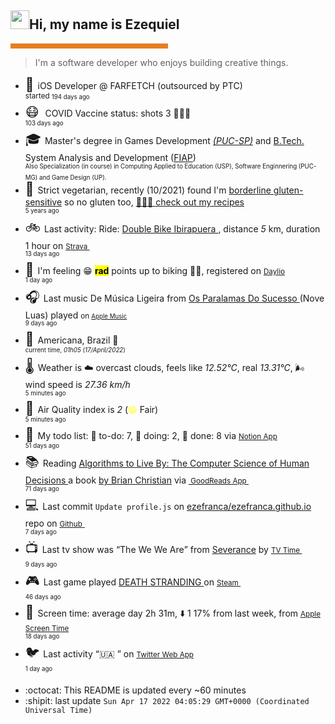 <h2><img height="30px" width="30px" src="https://camo.githubusercontent.com/e8e7b06ecf583bc040eb60e44eb5b8e0ecc5421320a92929ce21522dbc34c891/68747470733a2f2f6d656469612e67697068792e636f6d2f6d656469612f6876524a434c467a6361737252346961377a2f67697068792e676966"></img>Hi, my name is Ezequiel</h2><hr style='background-color:#e67e22;border-width:0;color:#000000;height:8px;line-height:0;text-align:left;width:50%;'/> <blockquote> I'm a software developer who enjoys building creative things. </blockquote> <ul> 

<li><span style="font-size: 150%" class="darkmode-ignore">💼&nbsp;</span><span class="itemline" id="job"><span class="new-box">iOS Developer @ FARFETCH (outsourced by PTC) &nbsp;<br/><sup> started <span style="line-height: 50%;" class="timeText"><small class="text-muted">194 days ago </small></span></sup></span></span></li>
<li><span style="font-size: 150%" class="darkmode-ignore emojiText">😷&nbsp;</span><span class="itemline" id="vaccine"><span class="darkmode-ignore">&nbsp;</span>COVID Vaccine status: shots 3 <span class="darkmode-ignore">💉💉💉</span> &nbsp; <br/><sup><span style="line-height: 50%;" class="timeText"><small class="text-muted">103 days ago </small></span></sup></span></li>
<li><span style="font-size: 150%" class="darkmode-ignore emojiText">🎓&nbsp;</span><span class="itemline" id="studies"><span class="new-box">Master's degree in Games Development <a href="https://www.pucsp.br/pos-graduacao/mestrado-e-doutorado/desenvolvimento-de-jogos-digitais"><var>(PUC-SP)</var></a> and <a href="https://en.wikipedia.org/wiki/Bachelor_of_Technology">B.Tech.</a> System Analysis and Development (<a href="https://en.wikipedia.org/wiki/Faculdade_de_Informática_e_Administração_Paulista">FIAP</a>) &nbsp;<br/><sup><small class="text-muted">Also Specialization (in course) in Computing Applied to Education (USP), Software Enginnering (PUC-MG) and Game Design (UP).</small></sup></span></span></li>
<li><span style="font-size: 150%" class="darkmode-ignore emojiText">🌱&nbsp;</span><span class="itemline" id="cousine"><span class="new-box">Strict vegetarian, recently (10/2021) found I'm <a class="darkmode-ignore" href="https://pubmed.ncbi.nlm.nih.gov/11374684/">borderline gluten-sensitive</a> so no gluten too, <a class="darkmode-ignore" href="https://ezequiel.app/cousine.html"><span class="darkmode-ignore">👨🏻‍🍳 </span> check out my recipes</a>&nbsp; <br/><sup><small class="text-muted">5 years ago </small></sup></span></span></li>
<li><span style="font-size: 150%" class="darkmode-ignore emojiText">🚲&nbsp;</span><span class="itemline" id="strava"><span class="new-box">Last activity: Ride: <a class="darkmode-ignore" href="https://ift.tt/u8oyW1x"> Double Bike Ibirapuera </a>, distance <var>5</var> km, duration 1 hour on <a class="darkmode-ignore" href="https://ift.tt/u8oyW1x"> <small class="darkmode-ignore">Strava&nbsp;</small></a> <br/><sup><span style="line-height: 50%;" class="timeText"><small class="text-muted">13 days ago </small></span></sup></span></span></li>
<li><span style="font-size: 150%" class="darkmode-ignore emojiText">🧠&nbsp;</span><span class="itemline" id="mood"><span class="new-box">I'm feeling <span class="darkmode-ignore">😁</span> <mark><strong>rad</strong></mark> points up to biking <span class="darkmode-ignore">🚴‍♂️</span>, registered on <a class="darkmode-ignore" href="https://daylio.net/"><small class="darkmode-ignore">Daylio</small></a>&nbsp; <br/><sup><span style="line-height: 50%;" class="timeText"><small class="text-muted">1 day ago </small></span></sup> </span></span></li>
<li><span style="font-size: 150%" class="darkmode-ignore emojiText">🎧&nbsp;</span><span class="itemline" id="lastfm" style="opacity: 1;"><span class="new-box">Last music De Música Ligeira from <a class="darkmode-ignore" href="https://www.last.fm/music/Os+Paralamas+Do+Sucesso/_/De+M%C3%BAsica+Ligeira"> Os Paralamas Do Sucesso </a> (Nove Luas) played <small>on <a class="darkmode-ignore" href="https://music.apple.com/profile/ezequielapp"><small class="darkmode-ignore">Apple Music</small></a></small>&nbsp; <br/><sup><span style="line-height: 50%;" class="timeText"><small class="text-muted">9 days ago </small></span></sup></span></span></li>
<li><span style="font-size: 150%" class="darkmode-ignore emojiText">📍&nbsp;</span><span class="itemline" id="location" style="opacity: 1;"><span class="new-box">Americana, Brazil <span class="darkmode-ignore">🌙</span>  <br/><sup><small class="text-muted"> current time, <var>01h</var><var>05</var> (<var>17/April/2022</var>)</small></sup></span></span></li>
<li><span style="font-size: 150%" class="darkmode-ignore emojiText">🌡&nbsp;</span><span class="itemline" id="weather"><span class="new-box">Weather is <span class="darkmode-ignore">☁️</span> overcast clouds, feels like <var>12.52°C</var>, real <var>13.31°C</var>, <span class="darkmode-ignore">🌬</span> wind speed is <var> 27.36 km/h</var> <br/><sup><span style="line-height: 50%;" class="timeText"><small class="text-muted">5 minutes ago </small></span></sup></span></span></li>
<li><span style="font-size: 150%" class="darkmode-ignore emojiText">💨&nbsp;</span><span class="itemline" id="airquality"><span class="new-box">Air Quality index is <var>2</var> (<span class="darkmode-ignore" style="color: transparent; text-shadow: 0 0 0#ffff00"><span class="darkmode-ignore">😄</span></span> Fair) <br/><sup><span style="line-height: 50%;" class="timeText"><small class="text-muted">5 minutes ago </small></span></sup></span></span></li>
<li><span style="font-size: 150%" class="darkmode-ignore emojiText">📝&nbsp;</span><span class="itemline" id="todo" style="opacity: 1;"><span class="new-box">My todo list: <span class="darkmode-ignore">📕</span> to-do: 7, <span class="darkmode-ignore">📒</span> doing: 2, <span class="darkmode-ignore">📗</span> done: 8 via <a href="https://www.notion.so/ezefranca/"><small class="darkmode-ignore">Notion App</small></a>&nbsp; <br/><sup><span style="line-height: 50%;" class="timeText"><small class="text-muted">51 days ago </small></span></sup></span></span></li>
<li><span style="font-size: 150%" class="darkmode-ignore emojiText">📚&nbsp;</span><span class="itemline" id="book" style="opacity: 1;"><span class="new-box">Reading <a class="darkmode-ignore" href="https://www.goodreads.com/book/show/25666050-algorithms-to-live-by"> Algorithms to Live By: The Computer Science of Human Decisions </a> a book <a class="darkmode-ignore" href="https://www.goodreads.com/author/show/4199891.Brian_Christian"> by Brian Christian</a> via <a class="darkmode-ignore" href="https://www.goodreads.com/user/show/21512585"> <small class="darkmode-ignore">&nbsp;GoodReads App&nbsp;</small></a> <br/><sup><span style="line-height: 50%;" class="timeText"><small class="text-muted">71 days ago </small></span></sup></span></span></li>
<li><span style="font-size: 150%" class="darkmode-ignore emojiText">💻&nbsp;</span><span class="itemline" id="github"><span class="new-box">Last commit <code>Update profile.js</code> on <a class="darkmode-ignore" href="https://github.com/ezefranca/ezefranca.github.io/commit/b10222c67f2294cbeb037c84afa46f35d1b84411"> ezefranca/ezefranca.github.io</a> repo on <a class="darkmode-ignore" href="https://github.com/ezefranca/ezefranca.github.io/commit/b10222c67f2294cbeb037c84afa46f35d1b84411"> <small class="darkmode-ignore">Github</small> </a>&nbsp; <br/><sup><span style="line-height: 50%;" class="timeText"><small class="text-muted">7 days ago </small></span></sup></span></span></li>
<li><span style="font-size: 150%" class="darkmode-ignore emojiText">📺&nbsp;</span><span class="itemline" id="tv" style="opacity: 1;"><span class="new-box">Last tv show was <q class="markquote">The We We Are</q> from <a class="darkmode-ignore" href="https://www.tvtime.com/en/show/371980/episode/8891229 ">Severance</a> by <a class="darkmode-ignore" href="https://www.tvtime.com/en/show/371980/episode/8891229 "><small class="darkmode-ignore">TV Time </small></a>&nbsp; <br/><sup><span style="line-height: 50%;" class="timeText"><small class="text-muted">9 days ago </small></span></sup></span></span></li>
<li><span style="font-size: 150%" class="darkmode-ignore emojiText">🎮&nbsp;</span><span class="itemline" id="steam" style="opacity: 1;"><span class="new-box">Last game played <a class="darkmode-ignore" href="https://store.steampowered.com/app/1316286541 "> DEATH STRANDING </a> on <a class="darkmode-ignore" href="https://steamcommunity.com/id/ezequielapp/ "><small class="darkmode-ignore">Steam </small></a>&nbsp;  <br/><sup><span style="line-height: 50%;" class="timeText"><small class="text-muted">46 days ago </small></span></sup></span></span></li>
<li><span style="font-size: 150%" class="darkmode-ignore emojiText">📱&nbsp;</span><span class="itemline" id="screentime"><span class="new-box">Screen time: average day 2h 31m,  <span class="darkmode-ignore">⬇️</span> 1 17% from last week, from <a href="https://twitter.com/ezefranca/status/1488891719399710722"><small class="darkmode-ignore">Apple Screen Time</small></a>&nbsp; <br/><sup><span style="line-height: 50%;" class="timeText"><small class="text-muted">18 days ago </small></span></sup></span></span></li>
<li><span style="font-size: 150%" class="darkmode-ignore emojiText">🐦&nbsp;</span><span class="itemline" id="twitter"><span class="new-box">Last activity <q class="markquote">🇺🇦 </q> on <a class="darkmode-ignore" href="https://twitter.com/ezefranca/status/1514996897362153473"> <small class="darkmode-ignore">Twitter Web App</small></a>&nbsp;   <br/><sup><span style="line-height: 50%;" class="timeText"><small class="text-muted">1 day ago </small></span></sup></span></span></li>

  </ul> <ul><li>:octocat: This README is updated every ~60 minutes </li><li> :shipit: last update <code>Sun Apr 17 2022 04:05:29 GMT+0000 (Coordinated Universal Time)</code></li></ul><br>